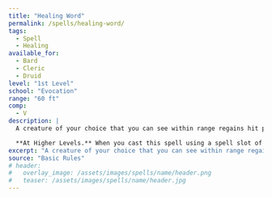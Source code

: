 ```yaml
---
title: "Healing Word"
permalink: /spells/healing-word/
tags:
  - Spell
  - Healing
available_for:
  - Bard
  - Cleric
  - Druid
level: "1st Level"
school: "Evocation"
range: "60 ft"
comp:
  - V
description: |
  A creature of your choice that you can see within range regains hit points equal to 1d4 + your spellcasting ability modifier. This spell has no effect on undead or constructs.

  **At Higher Levels.** When you cast this spell using a spell slot of 2nd level or higher, the healing increases by 1d4 for each slot level above 1st.
excerpt: "A creature of your choice that you can see within range regains hit points equal to 1d4 + your spellcasting ability modifier."
source: "Basic Rules"
# header:
#   overlay_image: /assets/images/spells/name/header.png
#   teaser: /assets/images/spells/name/header.jpg
---
```


